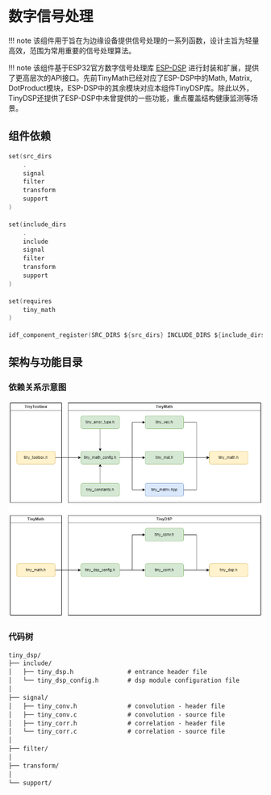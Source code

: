 # 数字信号处理

!!! note
    该组件用于旨在为边缘设备提供信号处理的一系列函数，设计主旨为轻量高效，范围为常用重要的信号处理算法。

!!! note
    该组件基于ESP32官方数字信号处理库 [ESP-DSP](https://docs.espressif.com/projects/esp-dsp/en/latest/esp32/index.html) 进行封装和扩展，提供了更高层次的API接口。先前TinyMath已经对应了ESP-DSP中的Math, Matrix, DotProduct模块，ESP-DSP中的其余模块对应本组件TinyDSP库。除此以外，TinyDSP还提供了ESP-DSP中未曾提供的一些功能，重点覆盖结构健康监测等场景。


## 组件依赖

```c
set(src_dirs
    .
    signal
    filter
    transform
    support
)

set(include_dirs
    .
    include
    signal
    filter
    transform
    support
)

set(requires
    tiny_math
)

idf_component_register(SRC_DIRS ${src_dirs} INCLUDE_DIRS ${include_dirs} REQUIRES ${requires})


```

## 架构与功能目录

### 依赖关系示意图

![](tiny_dsp.png)

### 代码树

```txt
tiny_dsp/
├── include/                     
│   ├── tiny_dsp.h               # entrance header file
│   └── tiny_dsp_config.h        # dsp module configuration file
│
├── signal/
│   ├── tiny_conv.h              # convolution - header file
│   ├── tiny_conv.c              # convolution - source file
│   ├── tiny_corr.h              # correlation - header file
│   └── tiny_corr.c              # correlation - source file
│
├── filter/
│
├── transform/
│
└── support/
```